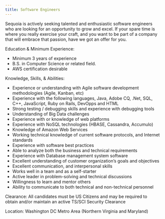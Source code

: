```yaml
---
title: Software Engineers
---
```


Sequoia is actively seeking talented and enthusiastic software engineers who are looking for an opportunity to grow and excel. If your spare time is where you really exercise your craft, and you want to be part of a company that will embrace that passion, have we got an offer for you.

Education & Minimum Experience:

 - Minimum 3 years of experience
 - B.S. in Computer Science or related field.
 - AWS certification desirable

Knowledge, Skills, & Abilities:

 - Experience or understanding with Agile software development methodologies (Agile, Kanban, etc)
 - Experience with the following languages, Java, Adobe CQ, .Net, SQL, C++, JavaScript, Ruby on Rails, DevOpps and HTML
 - Strong testing / debugging skills and experience with debugging tools
 - Understanding of Big Data challenges
 - Experience with or knowledge of web platforms
 - Experience with NoSQL technologies (HBASE, Cassandra, Accumulo)
 - Knowledge of Amazon Web Services
 - Working technical knowledge of current software protocols, and Internet standards
 - Experience with software best practices
 - Able to analyze both the business and technical requirements
 - Experience with Database management system software
 - Excellent understanding of customer organization’s goals and objectives
 - Excellent communication, and interpersonal skills
 - Works well in a team and as a self-starter
 - Active leader in problem-solving and technical discussions
 - Willingness to learn and mentor others
 - Ability to communicate to both technical and non-technical personnel

Clearance:
All candidates must be US Citizens and may be required to obtain and/or maintain an active TS/SCI Security Clearance

Location:
Washington DC Metro Area (Northern Virginia and Maryland)